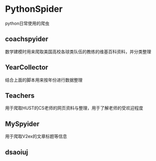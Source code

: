 # PythonSpider
python日常使用的爬虫

## coachspyider
数学建模时用来爬取美国高校各球类队伍的教练的维基百科资料，并分类整理
## YearCollector
结合上面的脚本用来按年份进行数据整理
## Teachers
用于爬取HUST的CS老师的网页资料与整理，用于了解老师的受欢迎程度
## MySpyider
用于爬取V2ex的文章标题等信息

## dsaoiuj
